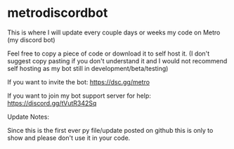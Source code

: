 # metrodiscordbot

This is where I will update every couple days or weeks my code on Metro (my discord bot)

Feel free to copy a piece of code or download it to self host it.
(I don't suggest copy pasting if you don't understand it and I would not recommend self hosting as my bot still in development/beta/testing)

If you want to invite the bot:
https://dsc.gg/metro

If you want to join my bot support server for help:
https://discord.gg/tVutR342Sq

Update Notes:

Since this is the first ever py file/update posted on github this is only to show and please don't use it in your code.




